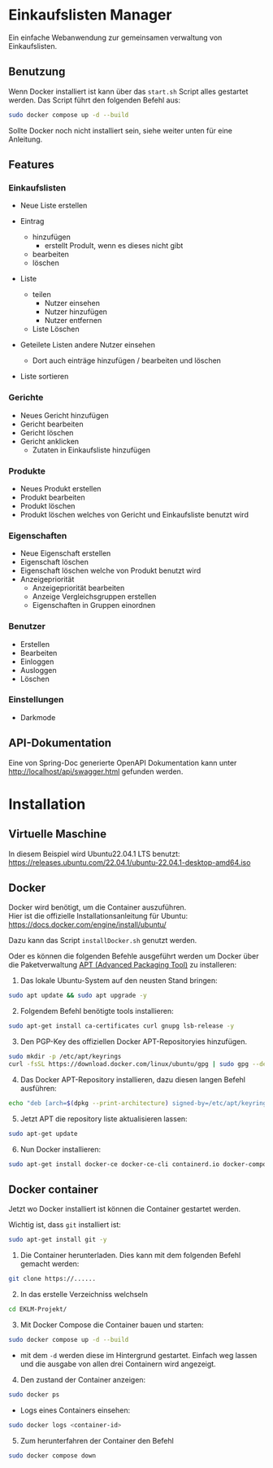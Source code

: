 # Einkaufslisten Manager

Ein einfache Webanwendung zur gemeinsamen verwaltung von Einkaufslisten.


## Benutzung

Wenn Docker installiert ist kann über das `start.sh` Script alles gestartet werden.
Das Script führt den folgenden Befehl aus:
```bash
sudo docker compose up -d --build
```

Sollte Docker noch nicht installiert sein, siehe weiter unten für eine Anleitung.

## Features

### Einkaufslisten
* Neue Liste erstellen
* Eintrag
   * hinzufügen
      * erstellt Prodult, wenn es dieses nicht gibt
   * bearbeiten
   * löschen
* Liste
   * teilen
       * Nutzer einsehen
       * Nutzer hinzufügen
       * Nutzer entfernen
   * Liste Löschen

* Geteilete Listen andere Nutzer einsehen
   * Dort auch einträge hinzufügen / bearbeiten und löschen

* Liste sortieren

### Gerichte
* Neues Gericht hinzufügen
* Gericht bearbeiten
* Gericht löschen
* Gericht anklicken
  * Zutaten in Einkaufsliste hinzufügen

### Produkte
* Neues Produkt erstellen
* Produkt bearbeiten
* Produkt löschen
* Produkt löschen welches von Gericht und Einkaufsliste benutzt wird

### Eigenschaften
* Neue Eigenschaft erstellen
* Eigenschaft löschen
* Eigenschaft löschen welche von Produkt benutzt wird
* Anzeigepriorität
   * Anzeigepriorität bearbeiten
   * Anzeige Vergleichsgruppen erstellen
   * Eigenschaften in Gruppen einordnen

### Benutzer
* Erstellen
* Bearbeiten
* Einloggen
* Ausloggen
* Löschen

### Einstellungen
* Darkmode

## API-Dokumentation

Eine von Spring-Doc generierte OpenAPI Dokumentation kann unter [http://localhost/api/swagger.html](http://localhost/api/swagger.html) gefunden werden.

# Installation

## Virtuelle Maschine
In diesem Beispiel wird Ubuntu22.04.1 LTS benutzt:    
https://releases.ubuntu.com/22.04.1/ubuntu-22.04.1-desktop-amd64.iso

## Docker
Docker wird benötigt, um die Container auszuführen.   
Hier ist die offizielle Installationsanleitung für Ubuntu:   
https://docs.docker.com/engine/install/ubuntu/

Dazu kann das Script `installDocker.sh` genutzt werden.


Oder es können die folgenden Befehle ausgeführt werden um Docker über die Paketverwaltung [APT (Advanced Packaging Tool)](https://de.wikipedia.org/wiki/Advanced_Packaging_Tool) zu installeren:

1. Das lokale Ubuntu-System auf den neusten Stand bringen:
```bash
sudo apt update && sudo apt upgrade -y
```

2. Folgendem Befehl benötigte tools installieren:
```bash
sudo apt-get install ca-certificates curl gnupg lsb-release -y
```

3. Den PGP-Key des offiziellen Docker APT-Repositoryies hinzufügen.
```bash
sudo mkdir -p /etc/apt/keyrings
curl -fsSL https://download.docker.com/linux/ubuntu/gpg | sudo gpg --dearmor -o /etc/apt/keyrings/docker.gpg
```

4. Das Docker APT-Repository installieren, dazu diesen langen Befehl ausführen:
```bash
echo "deb [arch=$(dpkg --print-architecture) signed-by=/etc/apt/keyrings/docker.gpg] https://download.docker.com/linux/ubuntu $(lsb_release -cs) stable" | sudo tee /etc/apt/sources.list.d/docker.list > /dev/null
```

5. Jetzt APT die repository liste aktualisieren lassen:

```bash
sudo apt-get update
```

6. Nun Docker installieren:
```bash
sudo apt-get install docker-ce docker-ce-cli containerd.io docker-compose-plugin -y
```

## Docker container

Jetzt wo Docker installiert ist können die Container gestartet werden.    

Wichtig ist, dass `git` installiert ist:
```bash
sudo apt-get install git -y
```
    
1. Die Container herunterladen. Dies kann mit dem folgenden Befehl gemacht werden:
```bash
git clone https://......
```

2. In das erstelle Verzeichniss welchseln
```bash
cd EKLM-Projekt/
```

3. Mit Docker Compose die Container bauen und starten:
```bash
sudo docker compose up -d --build
```
* mit dem `-d` werden diese im Hintergrund gestartet. Einfach weg lassen und die ausgabe von allen drei Containern wird angezeigt.

4. Den zustand der Container anzeigen:
```bash
sudo docker ps
```

* Logs eines Containers einsehen:
```bash
sudo docker logs <container-id>
```

5. Zum herunterfahren der Container den Befehl
```bash
sudo docker compose down
```